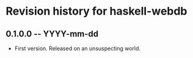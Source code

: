 # Revision history for haskell-webdb

## 0.1.0.0 -- YYYY-mm-dd

* First version. Released on an unsuspecting world.

